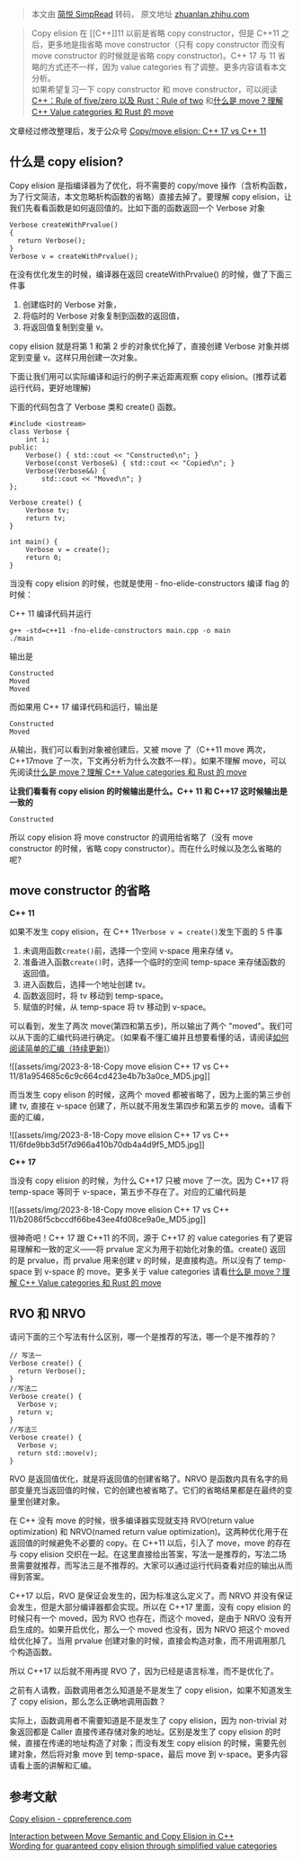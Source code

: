 > 本文由 [简悦 SimpRead](http://ksria.com/simpread/) 转码， 原文地址 [zhuanlan.zhihu.com](https://zhuanlan.zhihu.com/p/379566824)

> Copy elision 在 [[C++]]11 以前是省略 copy constructor，但是 C++11 之后，更多地是指省略 move constructor（只有 copy constructor 而没有 move constructor 的时候就是省略 copy constructor)。C++ 17 与 11 省略的方式还不一样，因为 value categories 有了调整。更多内容请看本文分析。  
> 如果希望复习一下 copy constructor 和 move constructor，可以阅读 [C++：Rule of five/zero 以及 Rust：Rule of two](https://zhuanlan.zhihu.com/p/369349887) 和[什么是 move？理解 C++ Value categories 和 Rust 的 move](https://zhuanlan.zhihu.com/p/374392832)

文章经过修改整理后，发于公众号 [Copy/move elision: C++ 17 vs C++ 11](https://link.zhihu.com/?target=https%3A//mp.weixin.qq.com/s%3F__biz%3DMzI4ODE4NTkxMw%3D%3D%26mid%3D2649441370%26idx%3D1%26sn%3Db8f4d13501cb1a4bf376c72779f716fb%26chksm%3Df3ddaf0cc4aa261a76a50b15745573e148962b17444d99ff1a7162534aefcf0ce67c547ac4fd%26token%3D2061556422%26lang%3Dzh_CN%23rd)

什么是 copy elision?
-----------------

Copy elision 是指编译器为了优化，将不需要的 copy/move 操作（含析构函数，为了行文简洁，本文忽略析构函数的省略）直接去掉了。要理解 copy elision，让我们先看看函数是如何返回值的。比如下面的函数返回一个 Verbose 对象

```
Verbose createWithPrvalue()
{
  return Verbose();
}
Verbose v = createWithPrvalue();
```

在没有优化发生的时候，编译器在返回 createWithPrvalue() 的时候，做了下面三件事

1.  创建临时的 Verbose 对象，
2.  将临时的 Verbose 对象复制到函数的返回值，
3.  将返回值复制到变量 v。

copy elision 就是将第 1 和第 2 步的对象优化掉了，直接创建 Verbose 对象并绑定到变量 v。这样只用创建一次对象。

下面让我们用可以实际编译和运行的例子来近距离观察 copy elision。(推荐试着运行代码，更好地理解)

下面的代码包含了 Verbose 类和 create() 函数。

```
#include <iostream>
class Verbose {
    int i;
public:
    Verbose() { std::cout << "Constructed\n"; }
    Verbose(const Verbose&) { std::cout << "Copied\n"; }
    Verbose(Verbose&&) { 
        std::cout << "Moved\n"; }
};

Verbose create() {
    Verbose tv;
    return tv;
}

int main() {
    Verbose v = create();
    return 0;
}
```

当没有 copy elision 的时候，也就是使用 - fno-elide-constructors 编译 flag 的时候：

C++ 11 编译代码并运行

```
g++ -std=c++11 -fno-elide-constructors main.cpp -o main
./main
```

输出是

```
Constructed
Moved
Moved
```

而如果用 C++ 17 编译代码和运行，输出是

```
Constructed
Moved
```

从输出，我们可以看到对象被创建后，又被 move 了（C++11 move 两次，C++17move 了一次，下文再分析为什么次数不一样）。如果不理解 move，可以先阅读[什么是 move？理解 C++ Value categories 和 Rust 的 move](https://zhuanlan.zhihu.com/p/374392832)

**让我们看看有 copy elision 的时候输出是什么。C++ 11 和 C++17 这时候输出是一致的**

```
Constructed
```

所以 copy elision 将 move constructor 的调用给省略了（没有 move constructor 的时候，省略 copy constructor）。而在什么时候以及怎么省略的呢?

move constructor 的省略
--------------------

**C++ 11**

如果不发生 copy elision，在 C++ 11`Verbose v = create()`发生下面的 5 件事

1.  未调用函数`create()`前，选择一个空间 v-space 用来存储 v。
2.  准备进入函数`create()`时，选择一个临时的空间 temp-space 来存储函数的返回值。
3.  进入函数后，选择一个地址创建 tv。
4.  函数返回时，将 tv 移动到 temp-space。
5.  赋值的时候，从 temp-space 将 tv 移动到 v-space。

可以看到，发生了两次 move(第四和第五步)，所以输出了两个 "moved"。我们可以从下面的汇编代码进行确定。（如果看不懂汇编并且想要看懂的话，请阅读[如何阅读简单的汇编（持续更新)](https://zhuanlan.zhihu.com/p/368962727)）

![[assets/img/2023-8-18-Copy move elision C++ 17 vs C++ 11/81a954685c6c9c664cd423e4b7b3a0ce_MD5.jpg]]

而当发生 copy elison 的时候，这两个 moved 都被省略了，因为上面的第三步创建 tv, 直接在 v-space 创建了，所以就不用发生第四步和第五步的 move。请看下面的汇编，

![[assets/img/2023-8-18-Copy move elision C++ 17 vs C++ 11/6fde9bb3d5f7d966a410b70db4a4d9f5_MD5.jpg]]

**C++ 17**

当没有 copy elision 的时候，为什么 C++17 只被 move 了一次。因为 C++17 将 temp-space 等同于 v-space，第五步不存在了。对应的汇编代码是

![[assets/img/2023-8-18-Copy move elision C++ 17 vs C++ 11/b2086f5cbccdf66be43ee4fd08ce9a0e_MD5.jpg]]

很神奇吧！C++ 17 跟 C++11 的不同，源于 C++17 的 value categories 有了更容易理解和一致的定义——将 prvalue 定义为用于初始化对象的值。create() 返回的是 prvalue，而 prvalue 用来创建 v 的时候，是直接构造。所以没有了 temp-space 到 v-space 的 move。更多关于 value categories 请看[什么是 move？理解 C++ Value categories 和 Rust 的 move](https://zhuanlan.zhihu.com/p/374392832)

RVO 和 NRVO
----------

请问下面的三个写法有什么区别，哪一个是推荐的写法，哪一个是不推荐的？

```
// 写法一
Verbose create() {
  return Verbose();
}
//写法二
Verbose create() {
  Verbose v;
  return v;
}
//写法三
Verbose create() {
  Verbose v;
  return std::move(v);
}
```

RVO 是返回值优化，就是将返回值的创建省略了。NRVO 是函数内具有名字的局部变量充当返回值的时候，它的创建也被省略了。它们的省略结果都是在最终的变量里创建对象。

在 C++ 没有 move 的时候，很多编译器实现就支持 RVO(return value optimization) 和 NRVO(named return value optimization)。这两种优化用于在返回值的时候避免不必要的 copy。在 C++11 以后，引入了 move，move 的存在与 copy elision 交织在一起。在这里直接给出答案，写法一是推荐的，写法二场景需要就推荐，而写法三是不推荐的。大家可以通过运行代码查看对应的输出从而得到答案。

C++17 以后，RVO 是保证会发生的，因为标准这么定义了。而 NRVO 并没有保证会发生，但是大部分编译器都会实现。所以在 C++17 里面，没有 copy elision 的时候只有一个 moved，因为 RVO 也存在，而这个 moved，是由于 NRVO 没有开启生成的。如果开启优化，那么一个 moved 也没有，因为 NRVO 把这个 moved 给优化掉了。当用 prvalue 创建对象的时候，直接会构造对象，而不用调用那几个构造函数。

所以 C++17 以后就不用再提 RVO 了，因为已经是语言标准，而不是优化了。

之前有人请教，函数调用者怎么知道是不是发生了 copy elision，如果不知道发生了 copy elision，那么怎么正确地调用函数？

实际上，函数调用者不需要知道是不是发生了 copy elision，因为 non-trivial 对象返回都是 Caller 直接传递存储对象的地址。区别是发生了 copy elision 的时候，直接在传递的地址构造了对象；而没有发生 copy elision 的时候，需要先创建对象，然后将对象 move 到 temp-space，最后 move 到 v-space。更多内容请看上面的讲解和汇编。

参考文献
----

[Copy elision - cppreference.com](https://link.zhihu.com/?target=https%3A//en.cppreference.com/w/cpp/language/copy_elision)

[Interaction between Move Semantic and Copy Elision in C++](https://link.zhihu.com/?target=https%3A//source.coveo.com/2018/11/07/interaction-between-move-semantic-and-copy-elision-in-c%2B%2B/)  
[Wording for guaranteed copy elision through simplified value categories](https://link.zhihu.com/?target=http%3A//www.open-std.org/jtc1/sc22/wg21/docs/papers/2016/p0135r1.html)